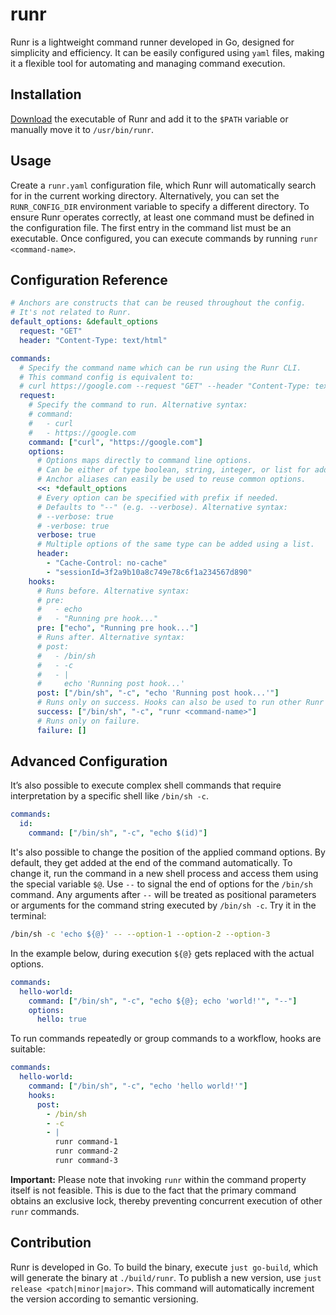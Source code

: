 # runr

Runr is a lightweight command runner developed in Go, designed for simplicity and efficiency. It can be easily configured using `yaml` files, making it a flexible tool for automating and managing command execution.

## Installation

[Download](./build/runr) the executable of Runr and add it to the `$PATH` variable or manually move it to `/usr/bin/runr`.

## Usage

Create a `runr.yaml` configuration file, which Runr will automatically search for in the current working directory. Alternatively, you can set the `RUNR_CONFIG_DIR` environment variable to specify a different directory. To ensure Runr operates correctly, at least one command must be defined in the configuration file. The first entry in the command list must be an executable. Once configured, you can execute commands by running `runr <command-name>`.

## Configuration Reference

```yml
# Anchors are constructs that can be reused throughout the config.
# It's not related to Runr.
default_options: &default_options
  request: "GET"
  header: "Content-Type: text/html"

commands:
  # Specify the command name which can be run using the Runr CLI.
  # This command config is equivalent to:
  # curl https://google.com --request "GET" --header "Content-Type: text/html" --verbose
  request:
    # Specify the command to run. Alternative syntax:
    # command:
    #   - curl
    #   - https://google.com
    command: ["curl", "https://google.com"]
    options:
      # Options maps directly to command line options.
      # Can be either of type boolean, string, integer, or list for adding multiple.
      # Anchor aliases can easily be used to reuse common options.
      <<: *default_options
      # Every option can be specified with prefix if needed.
      # Defaults to "--" (e.g. --verbose). Alternative syntax:
      # --verbose: true
      # -verbose: true
      verbose: true
      # Multiple options of the same type can be added using a list.
      header:
        - "Cache-Control: no-cache"
        - "sessionId=3f2a9b10a8c749e78c6f1a234567d890"
    hooks:
      # Runs before. Alternative syntax:
      # pre:
      #   - echo
      #   - "Running pre hook..."
      pre: ["echo", "Running pre hook..."]
      # Runs after. Alternative syntax:
      # post:
      #   - /bin/sh
      #   - -c
      #   - |
      #     echo 'Running post hook...'
      post: ["/bin/sh", "-c", "echo 'Running post hook...'"]
      # Runs only on success. Hooks can also be used to run other Runr commands.
      success: ["/bin/sh", "-c", "runr <command-name>"]
      # Runs only on failure.
      failure: []
```

## Advanced Configuration

It’s also possible to execute complex shell commands that require interpretation by a specific shell like `/bin/sh -c`.

```yml
commands:
  id:
    command: ["/bin/sh", "-c", "echo $(id)"]
```

It's also possible to change the position of the applied command options. By default, they get added at the end of the command automatically. To change it, run the command in a new shell process and access them using the special variable `$@`. Use `--` to signal the end of options for the `/bin/sh` command. Any arguments after `--` will be treated as positional parameters or arguments for the command string executed by `/bin/sh -c`. Try it in the terminal:

```bash
/bin/sh -c 'echo ${@}' -- --option-1 --option-2 --option-3
```

In the example below, during execution `${@}` gets replaced with the actual options.

```yml
commands:
  hello-world:
    command: ["/bin/sh", "-c", "echo ${@}; echo 'world!'", "--"]
    options:
      hello: true
```

To run commands repeatedly or group commands to a workflow, hooks are suitable:

```yml
commands:
  hello-world:
    command: ["/bin/sh", "-c", "echo 'hello world!'"]
    hooks:
      post:
        - /bin/sh
        - -c
        - |
          runr command-1
          runr command-2
          runr command-3
```

**Important:** Please note that invoking `runr` within the command property itself is not feasible. This is due to the fact that the primary command obtains an exclusive lock, thereby preventing concurrent execution of other `runr` commands.

## Contribution

Runr is developed in Go. To build the binary, execute `just go-build`, which will generate the binary at `./build/runr`. To publish a new version, use `just release <patch|minor|major>`. This command will automatically increment the version according to semantic versioning.
